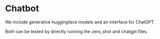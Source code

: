 # Chatbot

We include generative huggingface models and an interface for ChatGPT.

Both can be tested by directly running the zero_shot and chatgpt files.